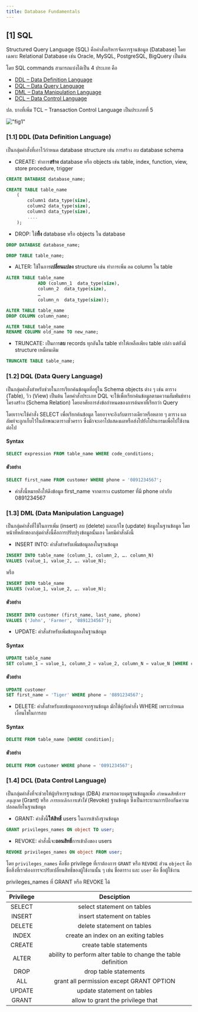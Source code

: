```yaml
---
title: Database Fundamentals
---
```


## [1] SQL

Structured Query Language (SQL) คือคำสั่งบริหารจัดการฐานข้อมูล (Database) โดยเฉพาะ Relational Database เช่น Oracle, MySQL, PostgreSQL, BigQuery เป็นต้น

โดย SQL commands สามารถแบ่งได้เป็น 4 ประเภท คือ
* [DDL – Data Definition Language](#11-ddl-data-definition-language)
* [DQL – Data Query Language](#12-dql-data-query-language)
* [DML – Data Manipulation Language](#13-dml-data-manipulation-language)
* [DCL – Data Control Language](#14-dcl-data-control-language)

ปล. บางที่เพิ่ม TCL – Transaction Control Language เป็นประเภทที่ 5

!["fig1"](https://media.geeksforgeeks.org/wp-content/uploads/20210920153429/new.png)

### [1.1] DDL (Data Definition Language)

เป็นกลุ่มคำสั่งที่เอาไว้กำหนด database structure เช่น การสร้าง ลบ database schema

* CREATE: ทำการ**สร้าง** database หรือ objects เช่น table, index, function, view, store procedure, trigger

```sql
CREATE DATABASE database_name;
```

```sql
CREATE TABLE table_name
    (
        column1 data_type(size),
        column2 data_type(size),
        column3 data_type(size),
        ....
    );
```

* DROP: ใช้**ทิ้ง** database หรือ objects ใน database

```sql
DROP DATABASE database_name;
```

```sql
DROP TABLE table_name;
```

* ALTER: ใช้ในการ**เปลี่ยนแปลง** structure เช่น ทำการเพิ่ม ลด column ใน table

```sql
ALTER TABLE table_name
            ADD (column_1  data_type(size),
            column_2  data_type(size),
            …
            column_n  data_type(size));
```

```sql
ALTER TABLE table_name
DROP COLUMN column_name;
```

```sql
ALTER TABLE table_name
RENAME COLUMN old_name TO new_name;
```

* TRUNCATE: เป็นการ**ลบ** records ทุกอันใน table ทำให้เหลือเพียง table เปล่า แต่ยังมี structure เหมือนเดิม

```sql
TRUNCATE TABLE table_name;
```

### [1.2] DQL (Data Query Language)

เป็นกลุ่มคำสั่งสำหรับช่วยในการเรียกค้นข้อมูลที่อยู่ใน Schema objects ต่าง ๆ เช่น ตาราง (Table), วิว (View) เป็นต้น โดยคำสั่งประเภท DQL จะใช้เพื่อเรียกค้นข้อมูลตามความสัมพันธ์ทางโครงสร้าง (Schema Relation) โดยอาศัยการส่งข้อกำหนดของการค้นหาที่เรียกว่า Query

โดยเราจะใช้คำสั่ง SELECT เพื่อเรียกค้นข้อมูล โดยอาจจะอิงกับตารางเดียวหรือหลาย ๆ ตาราง ผลลัพท์จะถูกเก็บไว้ในลักษณะตารางชั่วคราว ซึ่งมักจะเอาไปแสดงผลหรือส่งไปยังโปรแกรมเพื่อไปใช้งานต่อไป

#### Syntax
```sql
SELECT expression FROM table_name WHERE code_conditions;
```

#### ตัวอย่าง
```sql
SELECT first_name FROM customer WHERE phone = '0891234567';
```
* คำสั่งนี้หมายถึงให้ดึงข้อมูล first_name จากตาราง customer ที่มี phone เท่ากับ 0891234567

### [1.3] DML (Data Manipulation Language)
เป็นกลุ่มคำสั่งที่ใช้ในการเพิ่ม (insert) ลบ (delete) และแก้ไข (update) ข้อมูลในฐานข้อมูล โดยหน้าที่หลักของกลุ่มคำสั่งนี้คือการปรับปรุงข้อมูลนั้นเอง โดยมีคำสั่งดังนี้

* INSERT INTO: คำสั่งสำหรับเพิ่มข้อมูลลงในฐานข้อมูล
```sql
INSERT INTO table_name (column_1, column_2, …. column_N)
VALUES (value_1, value_2, …. value_N);
```

หรือ

```sql
INSERT INTO table_name
VALUES (value_1, value_2, …. value_N);
```

#### ตัวอย่าง
```sql
INSERT INTO customer (first_name, last_name, phone)
VALUES ('John', 'Farmer', '0891234567');
```

* UPDATE: คำสั่งสำหรับเพิ่มข้อมูลลงในฐานข้อมูล
#### Syntax
```sql
UPDATE table_name
SET column_1 = value_1, column_2 = value_2, column_N = value_N [WHERE condition];
```
#### ตัวอย่าง
```sql
UPDATE customer
SET first_name = 'Tiger' WHERE phone = '0891234567';
```

* DELETE: คำสั่งสำหรับลบข้อมูลออกจากฐานข้อมูล มักใช้คู่กับคำสั่ง WHERE เพราะกำหนดเงื่อนไขในการลบ

#### Syntax
```sql
DELETE FROM table_name [WHERE condition];
```

#### ตัวอย่าง
```sql
DELETE FROM customer WHERE phone = '0891234567';
```

### [1.4] DCL (Data Control Language)
เป็นกลุ่มคำสั่งที่จะช่วยให้ผู้บริหารฐานข้อมูล (DBA)
สามารถควบคุมฐานข้อมูลเพื่อ *กำหนดสิทธิการอนุญาต* (Grant)  หรือ *การยกเลิกการเข้าใช้* (Revoke) ฐานข้อมูล ซึ่งเป็นกระบวนการป้องกันความปลอดภัยในฐานข้อมูล

* GRANT: คำสั่งนี้**ให้สิทธิ์** users ในการเข้าถึงฐานข้อมูล

```sql
GRANT privileges_names ON object TO user;
```

* REVOKE: คำสั่งนี้จะ**ถอนสิทธิ์**การเข้าถึงของ users

```sql
REVOKE privileges_names ON object FROM user;
```

โดย `privileges_names` คือชื่อ privilege ที่เราต้องการ `GRANT` หรือ `REVOKE` ส่วน `object` คือชื่อสิ่งที่เราต้องการจะปรับเปลี่ยนสิทธิ์ของผู้ใช้งานนั้น ๆ เช่น ชื่อตาราง และ `user` คือ ชื่อผู้ใช้งาน

privileges_names ที่ GRANT หรือ REVOKE ได้

| **Privilege** |                         **Desciption**                        |
|:-------------:|:-------------------------------------------------------------:|
|     SELECT    | select statement on tables                                    |
|     INSERT    | insert statement on tables                                    |
|     DELETE    | delete statement on tables                                    |
|     INDEX     | create an index on an exiting tables                          |
|     CREATE    | create table statements                                       |
|     ALTER     | ability to perform alter table to change the table definition |
|      DROP     | drop table statements                                         |
|      ALL      | grant all permission except GRANT OPTION                      |
|     UPDATE    | update statement on tables                                    |
|     GRANT     | allow to grant the privilege that                             |
